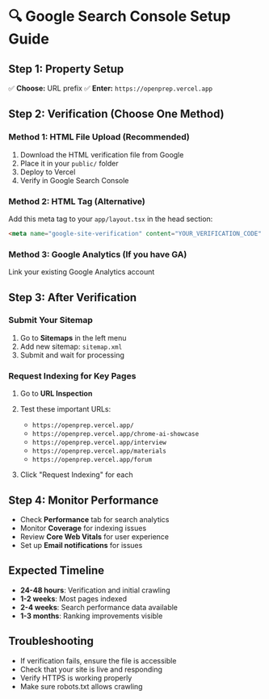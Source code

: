 # 🔍 Google Search Console Setup Guide

## Step 1: Property Setup
✅ **Choose:** URL prefix
✅ **Enter:** `https://openprep.vercel.app`

## Step 2: Verification (Choose One Method)

### Method 1: HTML File Upload (Recommended)
1. Download the HTML verification file from Google
2. Place it in your `public/` folder
3. Deploy to Vercel
4. Verify in Google Search Console

### Method 2: HTML Tag (Alternative)
Add this meta tag to your `app/layout.tsx` in the head section:
```html
<meta name="google-site-verification" content="YOUR_VERIFICATION_CODE" />
```

### Method 3: Google Analytics (If you have GA)
Link your existing Google Analytics account

## Step 3: After Verification

### Submit Your Sitemap
1. Go to **Sitemaps** in the left menu
2. Add new sitemap: `sitemap.xml`
3. Submit and wait for processing

### Request Indexing for Key Pages
1. Go to **URL Inspection**
2. Test these important URLs:
   - `https://openprep.vercel.app/`
   - `https://openprep.vercel.app/chrome-ai-showcase`
   - `https://openprep.vercel.app/interview`
   - `https://openprep.vercel.app/materials`
   - `https://openprep.vercel.app/forum`

3. Click "Request Indexing" for each

## Step 4: Monitor Performance
- Check **Performance** tab for search analytics
- Monitor **Coverage** for indexing issues
- Review **Core Web Vitals** for user experience
- Set up **Email notifications** for issues

## Expected Timeline
- **24-48 hours**: Verification and initial crawling
- **1-2 weeks**: Most pages indexed
- **2-4 weeks**: Search performance data available
- **1-3 months**: Ranking improvements visible

## Troubleshooting
- If verification fails, ensure the file is accessible
- Check that your site is live and responding
- Verify HTTPS is working properly
- Make sure robots.txt allows crawling